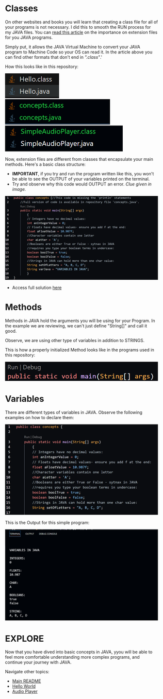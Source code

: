 # Classes

On other websites and books you will learn that creating a class file for all of your programs is not necessary. I did this to smooth the RUN process for my JAVA files. You can [read this article](https://exlskills.com/learn-en/courses/introduction-to-java-intro_to_java/introduction-to-java-SikwrMAuJQHg/java-class-and-source-file-KTjwapEIQlNC/java-class-file-NEYuXtFFhjfu) on the importance on extension files for you JAVA programs.

Simply put, it allows the JAVA Virtual Machine to convert your JAVA program to Machine Code so your OS can read it. In the article above you can find other formats that don't end in *".class"*.'

How this looks like in this repository:

![CLASSES and CLASS FILES](/IMAGES/naming.png)
![CLASSES and CLASS FILES](/IMAGES/classes.png)
![CLASSES and CLASS FILES](/IMAGES/audioclass.png)

Now, extension files are different from classes that encapsulate your main methods. Here's a basic class structure:
-  **IMPORTANT**, if you try and run the program written like this, you won't be able to see the OUTPUT of your variables printed on the terminal.
- Try and observe why this code would OUTPUT an error. *Clue given in image.* 

![class syntax](/IMAGES/class.png)
- Access full solution [here](/1.Concepts/concepts.java)

# Methods
 
Methods in JAVA hold the arguments you will be using for your Program. In the example we are reviewing, we can't just define "String[]" and call it good. 

Observe, we are using other type of variables in addition to STRINGS.

This is how a properly initialized Method looks like in the programs used in this repository:

![METHODS](/IMAGES/method_concepts.png)



# Variables

There are different types of variables in JAVA. Observe the following examples on how to declare them:

![VARIABLES](/IMAGES/concepts.png)

This is the Output for this simple program:

![VARIABLES_OUTPUT](/IMAGES/concepts_Output.png)

# EXPLORE

Now that you have dived into basic concepts in JAVA, yyou will be able to feel more comfortable understanding more complex programs, and continue your journey with JAVA.

Navigate other topics:

- [Main README](/README.md)
- [Hello World](/2.Hello_World/Hello_JAVA.md)
- [Audio Player](/3.Audio_Player/SimpleAudioPlayer.java)



